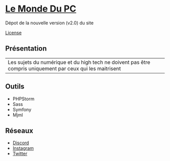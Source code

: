 # [Le Monde Du PC](https://www.lemondedupc.fr)
Dépot de la nouvelle version (v2.0) du site 

[License](LICENSE.md)

## Présentation
<table>
<tr>
<td>
Les sujets du numérique et du high tech ne doivent pas être compris uniquement par ceux qui les maitrisent
</tr>
</table>

## Outils
* PHPStorm
* Sass
* Symfony
* Mjml

## Réseaux
* [Discord](https://discord.gg/ZvXtxqD)
* [Instagram](https://www.instagram.com/lemondedupc.fr/)
* [Twitter](https://twitter.com/LeMondeDuPC)

